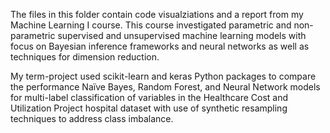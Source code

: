 The files in this folder contain code visualziations and a report from my Machine Learning I course. This course investigated parametric and non-parametric supervised and unsupervised machine learning models with focus on Bayesian inference frameworks and neural networks as well as techniques for dimension reduction. 

My term-project used scikit-learn and keras Python packages to compare the performance Naïve Bayes, Random Forest, and Neural Network models for multi-label classification of variables in the Healthcare Cost and Utilization Project hospital dataset with use of synthetic resampling techniques to address class imbalance. 


